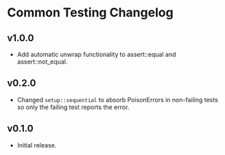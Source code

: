 # Common Testing Changelog

## v1.0.0

- Add automatic unwrap functionality to assert::equal and assert::not_equal.

## v0.2.0

- Changed `setup::sequential` to absorb PoisonErrors in non-failing tests so only the failing test reports the error.

## v0.1.0

- Initial release.
